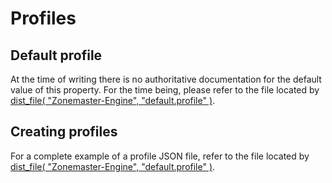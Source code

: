 # Profiles

## Default profile

At the time of writing there is no authoritative documentation for the
default value of this property.
For the time being, please refer to the file located by [dist_file(
"Zonemaster-Engine", "default.profile" )].

## Creating profiles

For a complete example of a profile JSON file, refer to the file located
by [dist_file( "Zonemaster-Engine", "default.profile" )].

[dist_file( "Zonemaster-Engine", "default.profile" )]: https://metacpan.org/pod/File::ShareDir#dist_file
